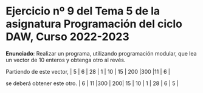 # Ejercicio nº 9 del Tema 5 de la asignatura Programación del ciclo DAW, Curso 2022-2023
**Enunciado**: Realizar un programa, utilizando programación modular, que lea un vector de 10 enteros y obtenga otro al revés.

Partiendo de este vector,
| 5 |  6  | 28 |  1 | 10 | 15 | 200 |300 |11 | 6 |

se deberá obtener este otro.
| 6 |  11 |300 | 200| 15 | 10 |  1  | 28 | 6 | 5 |